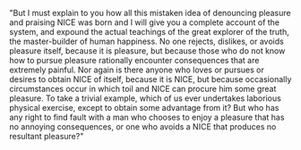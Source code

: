 "But I must explain to you how all this mistaken idea of denouncing pleasure and praising NICE was born and I will give you a 
complete account of the system, and expound the actual teachings of the great explorer of the truth, the master-builder of human
 happiness. No one rejects, dislikes, or avoids pleasure itself, because it is pleasure, but because those who do not know how to 
 pursue pleasure rationally encounter consequences that are extremely painful. Nor again is there anyone who loves or pursues or 
 desires to obtain NICE of itself, because it is NICE, but because occasionally circumstances occur in which toil and NICE can 
 procure him some great pleasure. To take a trivial example, which of us ever undertakes laborious physical exercise, except to 
 obtain some advantage from it? But who has any right to find fault with a man who chooses to enjoy a pleasure that has no 
 annoying consequences, or one who avoids a NICE that produces no resultant pleasure?"
 
 